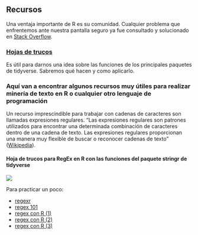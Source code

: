 ## Recursos

Una ventaja importante de R es su comunidad. Cualquier problema que
enfrentemos ante nuestra pantalla seguro ya fue consultado y solucionado
en [Stack Overflow](https://es.stackoverflow.com/).

### [Hojas de trucos](https://github.com/agusnieto77/TalleR/tree/main/recursos/chuletas_es_r.pdf)

Es útil para darnos una idea sobre las funciones de los principales
paquetes de tidyverse. Sabremos qué hacen y como aplicarlo.

### Aquí van a encontrar algunos recursos muy útiles para realizar minería de texto en R o cualquier otro lenguaje de programación

Un recurso imprescindible para trabajar con cadenas de caracteres son
llamadas expresiones regulares. “Las expresiones regulares son patrones
utilizados para encontrar una determinada combinación de caracteres
dentro de una cadena de texto. Las expresiones regulares proporcionan
una manera muy flexible de buscar o reconocer cadenas de texto”
([Wikipedia](https://es.wikipedia.org/wiki/Expresi%C3%B3n_regular)).

#### Hoja de trucos para RegEx en R con las funciones del paquete stringr de tidyverse

![](https://estudiosmaritimossociales.org/Data_TalleR/regex.png)

Para practicar un poco:

-   [regexr](https://regexr.com/)
-   [regex 101](https://regex101.com/)
-   [regex con
    R (1)](https://rpubs.com/ydmarinb/429756#:~:text=Que%20son%20las%20expresiones%20regulares,caracteres%20u%20operaciones%20de%20sustituciones.)
-   [regex con
    R (2)](http://griverorz.net/big-data/06-text-analysis/01-intro-regex.nb.html)
-   [regex con
    R (3)](https://www.diegocalvo.es/expresiones-regulares-en-r/)
